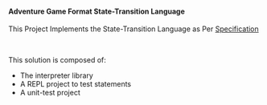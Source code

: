 #### Adventure Game Format State-Transition Language

This Project Implements the State-Transition Language as Per [Specification](https://docs.google.com/document/d/1ZAJcbe_a729lz6I1N9DyvFBcn74Mggtkr1RtJAPfS-Q/edit#heading=h.qxcl48ae6mpz)

<br />

This solution is composed of:
* The interpreter library
* A REPL project to test statements
* A unit-test project
